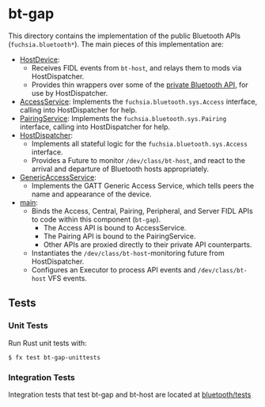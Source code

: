 # bt-gap
This directory contains the implementation of the public Bluetooth
APIs (`fuchsia.bluetooth*`). The main pieces of this
implementation are:
- [HostDevice](src/host_device.rs):
  - Receives FIDL events from `bt-host`, and relays them to mods via
    HostDispatcher.
  - Provides thin wrappers over some of the [private Bluetooth API](/src/connectivity/bluetooth/fidl/host.fidl), for use by HostDispatcher.
- [AccessService](src/services/access.rs): Implements the `fuchsia.bluetooth.sys.Access`
   interface, calling into HostDispatcher for help.
- [PairingService](src/services/pairing.rs): Implements the `fuchsia.bluetooth.sys.Pairing`
   interface, calling into HostDispatcher for help.
- [HostDispatcher](src/host_dispatcher.rs):
  - Implements all stateful logic for the `fuchsia.bluetooth.sys.Access` interface.
  - Provides a Future to monitor `/dev/class/bt-host`, and react to the arrival
    and departure of Bluetooth hosts appropriately.
- [GenericAccessService](src/generic_access_service.rs):
  - Implements the GATT Generic Access Service, which tells peers the name and
    appearance of the device.
- [main](src/main.rs):
  - Binds the Access, Central, Pairing, Peripheral, and Server FIDL APIs to code within
    this component (`bt-gap`).
    - The Access API is bound to AccessService.
    - The Pairing API is bound to the PairingService.
    - Other APIs are proxied directly to their private API counterparts.
  - Instantiates the `/dev/class/bt-host`-monitoring future from HostDispatcher.
  - Configures an Executor to process API events and `/dev/class/bt-host` VFS events.

## Tests
### Unit Tests
Run Rust unit tests with:
```
$ fx test bt-gap-unittests
```
### Integration Tests
Integration tests that test bt-gap and bt-host are located at [bluetooth/tests](../../tests/)
